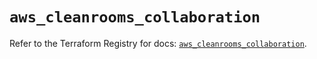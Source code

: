 # `aws_cleanrooms_collaboration`

Refer to the Terraform Registry for docs: [`aws_cleanrooms_collaboration`](https://registry.terraform.io/providers/hashicorp/aws/5.48.0/docs/resources/cleanrooms_collaboration).
